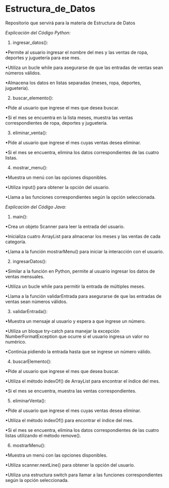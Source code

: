 # Estructura_de_Datos
Repositorio que servirá para la materia de Estructura de Datos 


*Explicación del Código Python:*

1. ingresar_datos():
 
•Permite al usuario ingresar el nombre del mes y las ventas de ropa, deportes y juguetería para ese mes.
 
•Utiliza un bucle while para asegurarse de que las entradas de ventas sean números válidos.
 
•Almacena los datos en listas separadas (meses, ropa, deportes, jugueteria).

2. buscar_elemento():
 
•Pide al usuario que ingrese el mes que desea buscar.

•Si el mes se encuentra en la lista meses, muestra las ventas correspondientes de ropa, deportes y juguetería.

3. eliminar_venta():
 
•Pide al usuario que ingrese el mes cuyas ventas desea eliminar.
 
•Si el mes se encuentra, elimina los datos correspondientes de las cuatro listas.

4. mostrar_menu():
 
•Muestra un menú con las opciones disponibles.
 
•Utiliza input() para obtener la opción del usuario.
 
•Llama a las funciones correspondientes según la opción seleccionada.


*Explicación del Código Java:*

1. main():
 
•Crea un objeto Scanner para leer la entrada del usuario.
 
•Inicializa cuatro ArrayList para almacenar los meses y las ventas de cada categoría.
 
•Llama a la función mostrarMenu() para iniciar la interacción con el usuario.

2. ingresarDatos():
 
•Similar a la función en Python, permite al usuario ingresar los datos de ventas mensuales.
 
•Utiliza un bucle while para permitir la entrada de múltiples meses.
 
•Llama a la función validarEntrada para asegurarse de que las entradas de ventas sean números válidos.

3. validarEntrada():
 
•Muestra un mensaje al usuario y espera a que ingrese un número.
 
•Utiliza un bloque try-catch para manejar la excepción         NumberFormatException que ocurre si el usuario ingresa un valor no numérico.
 
•Continúa pidiendo la entrada hasta que se ingrese un número válido.

4. buscarElemento():
 
•Pide al usuario que ingrese el mes que desea buscar.
 
•Utiliza el método indexOf() de ArrayList para encontrar el índice del mes.
 
•Si el mes se encuentra, muestra las ventas correspondientes.

5. eliminarVenta():
 
•Pide al usuario que ingrese el mes cuyas ventas desea eliminar.
 
•Utiliza el método indexOf() para encontrar el índice del mes.
 
•Si el mes se encuentra, elimina los datos correspondientes de las cuatro listas utilizando el método remove().

6. mostrarMenu():
 
•Muestra un menú con las opciones disponibles.
 
•Utiliza scanner.nextLine() para obtener la opción del usuario.
 
•Utiliza una estructura switch para llamar a las funciones correspondientes según la opción seleccionada.
